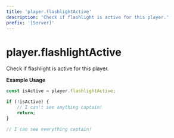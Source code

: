 ```yaml
---
title: 'player.flashlightActive'
description: 'Check if flashlight is active for this player.'
prefix: '[Server]'
---
```


# player.flashlightActive

Check if flashlight is active for this player.

**Example Usage**

```js
const isActive = player.flashlightActive;

if (!isActive) {
    // I can't see anything captain!
    return;
}

// I can see everything captain!
```
